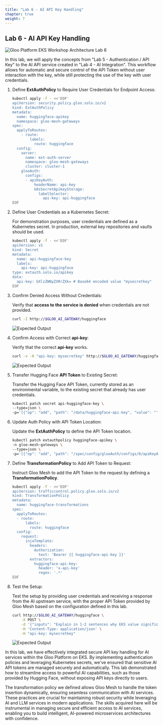 ```yaml
---
title: "Lab 6 - AI API Key Handling"
chapter: true
weight: 7
---
```


## Lab 6 - AI API Key Handling

![Gloo Platform EKS Workshop Architecture Lab 6](/images/gloo-platform-eks-workshop-lab6.png) 

In this lab, we will apply the concepts from "Lab 5 - Authentication / API Key" to the AI API service created in "Lab 4 - AI Integration". This workflow allows for automatic and secure control of the API Token without user interaction with the key, while still protecting the use of the key with user credentials.

1. Define **ExtAuthPolicy** to Require User Credentials for Endpoint Access:

    ```bash
    kubectl apply -f - <<'EOF'
    apiVersion: security.policy.gloo.solo.io/v2
    kind: ExtAuthPolicy
    metadata:
      name: huggingface-apikey
      namespace: gloo-mesh-gateways
    spec:
      applyToRoutes:
        - route:
            labels:
              route: huggingface
      config:
        server:
          name: ext-auth-server
          namespace: gloo-mesh-gateways
          cluster: cluster-1
        glooAuth:
          configs:
          - apiKeyAuth:
              headerName: api-key
              k8sSecretApikeyStorage:
                labelSelector:
                  api-key: api-huggingface
    EOF
    ```

2. Define User Credentials as a Kubernetes Secret:

    For demonstration purposes, user credentials are defined as a Kubernetes secret. In production, external key repositories and vaults should be used.

    ```bash
    kubectl apply -f - <<'EOF'
    apiVersion: v1
    kind: Secret
    metadata:
      name: api-huggingface-key
      labels:
        api-key: api-huggingface
    type: extauth.solo.io/apikey
    data:
      api-key: bXlzZWNyZXRrZXk= # Base64 encoded value "mysecretkey"
    EOF
    ```

3. Confirm Denied Access Without Credentials:

    Verify that **access to the service is denied** when credentials are not provided.

    ```bash
    curl -I http://$GLOO_AI_GATEWAY/huggingface
    ```
    ![Expected Output](/images/ai_401_output.png)

4. Confirm Access with Correct **api-key**:

    Verify that the correct **api-key** works.

    ```bash
    curl -v -H "api-key: mysecretkey" http://$GLOO_AI_GATEWAY/huggingface
    ```

    ![Expected Output](/images/ai_200_output.png)

5. Transfer Hugging Face **API Token** to Existing Secret:

    Transfer the Hugging Face API Token, currently stored as an environmental variable, to the existing secret that already has user credentials.

    ```bash
    kubectl patch secret api-huggingface-key \
    --type=json \
    -p='[{"op": "add", "path": "/data/huggingface-api-key", "value": "'$(echo -n $HF_API_TOKEN | base64)'"}]'
    ```

6. Update Auth Policy with API Token Location:

    Update the **ExtAuthPolicy** to define the API Token location.

    ```bash
    kubectl patch extauthpolicy huggingface-apikey \
    -n gloo-mesh-gateways \
    --type=json \
    -p='[{"op": "add", "path": "/spec/config/glooAuth/configs/0/apiKeyAuth/headersFromMetadataEntry", "value": {"x-api-key": {"name": "huggingface-api-key"}}}]'
    ```

7. Define **TransformationPolicy** to Add API Token to Request:

    Instruct Gloo Mesh to add the API Token to the request by defining a **TransformationPolicy**.

    ```bash
    kubectl apply -f - <<'EOF'
    apiVersion: trafficcontrol.policy.gloo.solo.io/v2
    kind: TransformationPolicy
    metadata:
      name: huggingface-transformations
    spec:
      applyToRoutes:
      - route:
          labels:
            route: huggingface
      config:
        request:
          injaTemplate:
            headers:
              Authorization:
                text: 'Bearer {{ huggingface-api-key }}'
            extractors:
              huggingface-api-key:
                header: 'x-api-key'
                regex: '.*'
    EOF
    ```

8. Test the Setup:

    Test the setup by providing user credentials and receiving a response from the AI upstream service, with the proper API Token provided by Gloo Mesh based on the configuration defined in this lab.

    ```bash
    curl http://$GLOO_AI_GATEWAY/huggingface \
        -X POST \
        -d '{"inputs": "Explain in 1-2 sentences why EKS value significantly increases when Gloo Mesh is added"}' \
        -H 'Content-Type: application/json' \
        -H "api-key: mysecretkey"
    ```

    ![Expected Output](/images/ai_api_key.png)

In this lab, we have effectively integrated secure API key handling for AI services within the Gloo Platform on EKS. By implementing authentication policies and leveraging Kubernetes secrets, we've ensured that sensitive AI API tokens are managed securely and automatically. This lab demonstrated how to streamline access to powerful AI capabilities, such as those provided by Hugging Face, without exposing API keys directly to users.

The transformation policy we defined allows Gloo Mesh to handle the token insertion dynamically, ensuring seamless communication with AI services. These practices are crucial for maintaining robust security while leveraging AI and LLM services in modern applications. The skills acquired here will be instrumental in managing secure and efficient access to AI services, enabling you to build intelligent, AI-powered microservices architectures with confidence.